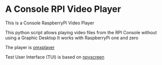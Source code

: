 # A Console RPI Video Player
This is a Console RaspberryPi Video Player 

This python script allows playing video files from the RPI Console without using a Graphic Desktop
It works with RaspberryPi one and zero

The player is [omxplayer](https://www.raspberrypi.org/documentation/raspbian/applications/omxplayer.md)

Test User Interface (TUI) is based on [npyscreen](https://bitbucket.org/npcole/npyscreen)

